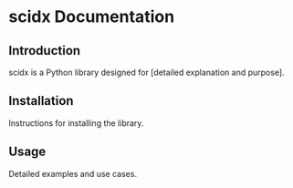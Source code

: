 # scidx Documentation

## Introduction

scidx is a Python library designed for [detailed explanation and purpose].

## Installation

Instructions for installing the library.

## Usage

Detailed examples and use cases.